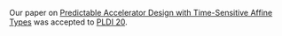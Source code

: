 Our paper on [Predictable Accelerator Design with Time-Sensitive Affine Types][dahlia] was accepted to [PLDI 20][pldi].

[dahlia]: https://rachitnigam.com/files/pubs/dahlia.pdf
[pldi]: https://pldi20.sigplan.org/
